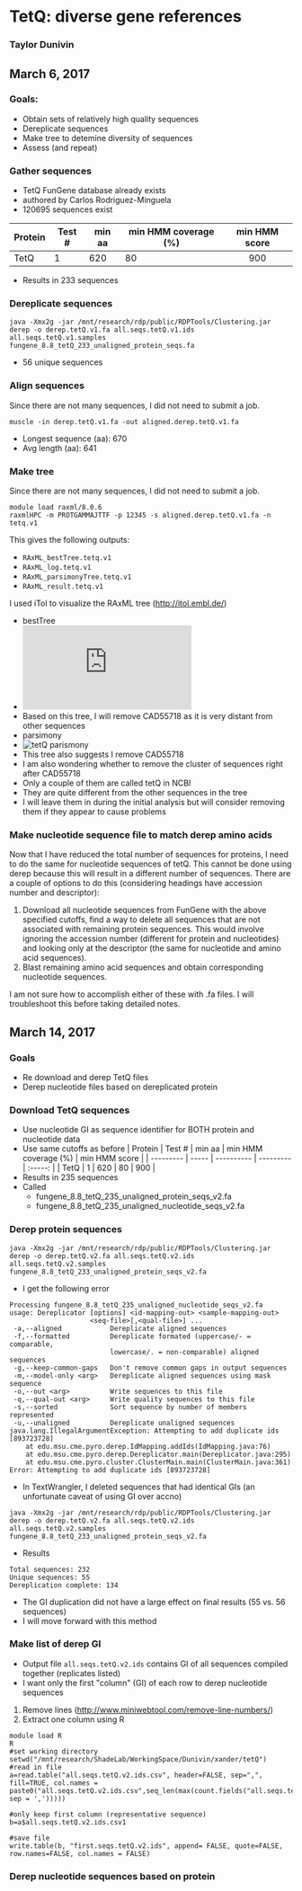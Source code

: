 # TetQ: diverse gene references
### Taylor Dunivin
## March 6, 2017
### Goals: 
* Obtain sets of relatively high quality sequences
* Dereplicate sequences
* Make tree to detemine diversity of sequences
* Assess (and repeat)

### Gather sequences
* TetQ FunGene database already exists
 * authored by Carlos Rodriguez-Minguela
 * 120695 sequences exist
 
| Protein | Test # | min aa | min HMM coverage (%) | min HMM score |
| --------- | ----- | ---------- | --------- | :-----: |
| TetQ | 1 | 620 | 80 | 900 |

* Results in 233 sequences

### Dereplicate sequences
```
java -Xmx2g -jar /mnt/research/rdp/public/RDPTools/Clustering.jar derep -o derep.tetQ.v1.fa all.seqs.tetQ.v1.ids all.seqs.tetQ.v1.samples fungene_8.8_tetQ_233_unaligned_protein_seqs.fa
```
* 56 unique sequences

### Align sequences
Since there are not many sequences, I did not need to submit a job.
```
muscle -in derep.tetQ.v1.fa -out aligned.derep.tetQ.v1.fa
```
* Longest sequence (aa): 670
* Avg length (aa): 641

### Make tree
Since there are not many sequences, I did not need to submit a job.
```
module load raxml/8.0.6
raxmlHPC -m PROTGAMMAJTTF -p 12345 -s aligned.derep.tetQ.v1.fa -n tetq.v1
```

This gives the following outputs:
* ```RAxML_bestTree.tetq.v1```
* ```RAxML_log.tetq.v1```
* ```RAxML_parsimonyTree.tetq.v1```
* ```RAxML_result.tetq.v1```

I used iTol to visualize the RAxML tree (http://itol.embl.de/)
* bestTree
* ![tetQ bestTree](https://github.com/ShadeLab/Xander_arsenic/blob/master/images/RAxML.best.tetQ.pdf)
* Based on this tree, I will remove CAD55718 as it is very distant from other sequences
* parsimony
 * ![tetQ parismony](https://github.com/ShadeLab/Xander_arsenic/blob/master/images/RAxML.parsimony.tetq.png)
 * This tree also suggests I remove CAD55718
 * I am also wondering whether to remove the cluster of sequences right after CAD55718
  * Only a couple of them are called tetQ in NCBI
  * They are quite different from the other sequences in the tree
  * I will leave them in during the initial analysis but will consider removing them if they appear to cause problems
  
### Make nucleotide sequence file to match derep amino acids
Now that I have reduced the total number of sequences for proteins, I need to do the same for nucleotide sequences of tetQ. This cannot be done using derep because this will result in a different number of sequences. There are a couple of options to do this (considering headings have accession number and descriptor): 
1. Download all nucleotide sequences from FunGene with the above specified cutoffs, find a way to delete all sequences that are not associated with remaining protein sequences. This would involve ignoring the accession number (different for protein and nucleotides) and looking only at the descriptor (the same for nucleotide and amino acid sequences). 
2. Blast remaining amino acid sequences and obtain corresponding nucleotide sequences. 

I am not sure how to accomplish either of these with .fa files. I will troubleshoot this before taking detailed notes. 

## March 14, 2017
### Goals
* Re download and derep TetQ files
* Derep nucleotide files based on dereplicated protein

### Download TetQ sequences
* Use nucleotide GI as sequence identifier for BOTH protein and nucleotide data
* Use same cutoffs as before 
| Protein | Test # | min aa | min HMM coverage (%) | min HMM score |
| --------- | ----- | ---------- | --------- | :-----: |
| TetQ | 1 | 620 | 80 | 900 |
* Results in 235 sequences
* Called 
  * fungene_8.8_tetQ_235_unaligned_protein_seqs_v2.fa
  * fungene_8.8_tetQ_235_unaligned_nucleotide_seqs_v2.fa

### Derep protein sequences 
```
java -Xmx2g -jar /mnt/research/rdp/public/RDPTools/Clustering.jar derep -o derep.tetQ.v2.fa all.seqs.tetQ.v2.ids all.seqs.tetQ.v2.samples fungene_8.8_tetQ_233_unaligned_protein_seqs_v2.fa
```
* I get the following error
```
Processing fungene_8.8_tetQ_235_unaligned_nucleotide_seqs_v2.fa
usage: Dereplicator [options] <id-mapping-out> <sample-mapping-out>
                    <seq-file>[,<qual-file>] ...
 -a,--aligned            Dereplicate aligned sequences
 -f,--formatted          Dereplicate formated (uppercase/- = comparable,
                         lowercase/. = non-comparable) aligned sequences
 -g,--keep-common-gaps   Don't remove common gaps in output sequences
 -m,--model-only <arg>   Dereplicate aligned sequences using mask sequence
 -o,--out <arg>          Write sequences to this file
 -q,--qual-out <arg>     Write quality sequences to this file
 -s,--sorted             Sort sequence by number of members represented
 -u,--unaligned          Dereplicate unaligned sequences
java.lang.IllegalArgumentException: Attempting to add duplicate ids [893723728]
	at edu.msu.cme.pyro.derep.IdMapping.addIds(IdMapping.java:76)
	at edu.msu.cme.pyro.derep.Dereplicator.main(Dereplicator.java:295)
	at edu.msu.cme.pyro.cluster.ClusterMain.main(ClusterMain.java:361)
Error: Attempting to add duplicate ids [893723728]
```
* In TextWrangler, I deleted sequences that had identical GIs (an unfortunate caveat of using GI over accno)
```
java -Xmx2g -jar /mnt/research/rdp/public/RDPTools/Clustering.jar derep -o derep.tetQ.v2.fa all.seqs.tetQ.v2.ids all.seqs.tetQ.v2.samples fungene_8.8_tetQ_233_unaligned_protein_seqs_v2.fa
```
* Results
```
Total sequences: 232
Unique sequences: 55
Dereplication complete: 134
```
* The GI duplication did not have a large effect on final results (55 vs. 56 sequences)
* I will move forward with this method

### Make list of derep GI 
* Output file ```all.seqs.tetQ.v2.ids``` contains GI of all sequences compiled together (replicates listed)
* I want only the first "column" (GI) of each row to derep nucleotide sequences
 1. Remove lines (http://www.miniwebtool.com/remove-line-numbers/)
 2. Extract one column using R
```
module load R
R
#set working directory
setwd("/mnt/research/ShadeLab/WorkingSpace/Dunivin/xander/tetQ")
#read in file
a=read.table("all.seqs.tetQ.v2.ids.csv", header=FALSE, sep=",", fill=TRUE, col.names = paste0("all.seqs.tetQ.v2.ids.csv",seq_len(max(count.fields("all.seqs.tetQ.v2.ids.csv", sep = ',')))))

#only keep first column (representative sequence)
b=a$all.seqs.tetQ.v2.ids.csv1

#save file
write.table(b, "first.seqs.tetQ.v2.ids", append= FALSE, quote=FALSE, row.names=FALSE, col.names = FALSE)
 ```

### Derep nucleotide sequences based on protein

